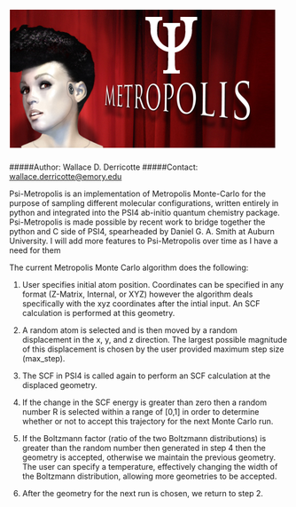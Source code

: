 ![Psi-Metropolis](media/artworkthechase.png)
=============

#####Author: Wallace D. Derricotte
#####Contact: wallace.derricotte@emory.edu

Psi-Metropolis is an implementation of Metropolis Monte-Carlo for the purpose of sampling different molecular configurations, written
entirely in python and integrated into the PSI4 ab-initio quantum chemistry package. Psi-Metropolis is made possible by recent work
to bridge together the python and C side of PSI4, spearheaded by Daniel G. A. Smith at Auburn University. I will add more features to
Psi-Metropolis over time as I have a need for them

The current Metropolis Monte Carlo algorithm does the following:

1. User specifies initial atom position. Coordinates can be specified in any format (Z-Matrix, Internal, or XYZ) however the algorithm deals
specifically with the xyz coordinates after the intial input. An SCF calculation is performed at this geometry.

2. A random atom is selected and is then moved by a random displacement in the x, y, and z direction. The largest possible magnitude of this displacement is 
chosen by the user provided maximum step size (max_step).

3. The SCF in PSI4 is called again to perform an SCF calculation at the displaced geometry.

4. If the change in the SCF energy is greater than zero then a random number R is selected within a range of [0,1] in order to determine whether or not to accept
this trajectory for the next Monte Carlo run.

5. If the Boltzmann factor (ratio of the two Boltzmann distributions) is greater than the random number then generated in step 4 then the geometry is accepted, otherwise we maintain the previous geometry. The user can specify a temperature, effectively changing the width of the Boltzmann distribution, allowing more geometries to be accepted. 

6. After the geometry for the next run is chosen, we return to step 2. 
